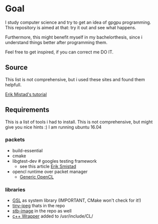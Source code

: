 # Goal

I study computer science and try to get an idea of gpgpu programming.
This repository is aimed at that: try it out and see what happens.

Furthermore, this might benefit myself in my bachelorthesis, since i understand things 
better after programming them.

Feel free to get inspired, if you can correct me DO IT.


## Source

This list is not comprehensive, but i used these sites and found them helpfull.

[Erik Mistad's tutorial](https://www.eriksmistad.no/gaussian-blur-using-opencl-and-the-built-in-images-textures/)

## Requirements

This is a list of tools i had to install. This is not comprehensive, but might give you nice hints :)
I am running ubuntu 16.04
### packets
- build-essential
- cmake
- libgtest-dev # googles testing framework
    - see this article [Erik Smistad](https://www.eriksmistad.no/getting-started-with-google-test-on-ubuntu/)
- opencl runtime over packet manager
    - [Generic OpenCL](https://askubuntu.com/questions/850281/opencl-on-ubuntu-16-04-sandy-bridge-cpu/850594)

### libraries
- [GSL](https://github.com/Microsoft/GSL) as system library (IMPORTANT, CMake won't check for it!)
- [tiny-jpeg](https://github.com/serge-rgb/TinyJPEG) thats in the repo
- [stb-image](https://github.com/nothings/stb/blob/master/stb_image.h) in the repo as well
- [c++ Wrapper](https://www.khronos.org/registry/cl/api/1.2/cl.hpp) added to /usr/include/CL/
